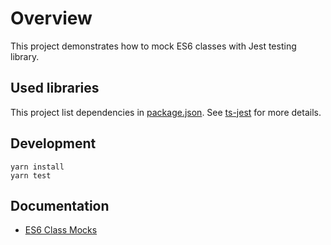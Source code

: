# Overview
This project demonstrates how to mock ES6 classes with Jest testing library.

## Used libraries
This project list dependencies in [package.json](package.json). See [ts-jest](https://www.npmjs.com/package/ts-jest#getting-started) for more details.

## Development
```
yarn install
yarn test
```

## Documentation
- [ES6 Class Mocks](https://jestjs.io/docs/es6-class-mocks)